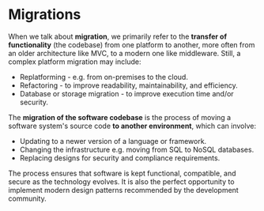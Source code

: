 # Migrations

When we talk about **migration**, we primarily refer to the **transfer of functionality** (the codebase) from one platform to another, more often from an older architecture like MVC, to a modern one like middleware.
Still, a complex platform migration may include:

- Replatforming - e.g. from on-premises to the cloud.
- Refactoring - to improve readability, maintainability, and efficiency.
- Database or storage migration - to improve execution time and/or security.

The **migration of the software codebase** is the process of moving a software system's source code **to another environment**, which can involve:

- Updating to a newer version of a language or framework.
- Changing the infrastructure e.g. moving from SQL to NoSQL databases.
- Replacing designs for security and compliance requirements.

The process ensures that software is kept functional, compatible, and secure as the technology evolves.
It is also the perfect opportunity to implement modern design patterns recommended by the development community.
